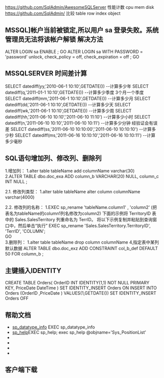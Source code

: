 
https://github.com/SqlAdmin/AwesomeSQLServer 性能计数  cpu mem disk
https://github.com/SqlAdmin/  比较 table row index object


## MSSQL]帐户当前被锁定,所以用户 sa 登录失败。系统管理员无法将该帐户解锁 解决方法
ALTER LOGIN sa ENABLE ;
GO
ALTER LOGIN sa WITH PASSWORD = 'password' unlock, check_policy = off,
check_expiration = off ;
GO

##  MSSQLSERVER 时间差计算
SELECT datediff(yy,'2010-06-1 10:10',GETDATE()) --计算多少年
SELECT datediff(q,'2011-01-1 10:10',GETDATE())  --计算多少季度 3个月一个季度
SELECT datediff(mm,'2011-06-1 10:10',GETDATE()) --计算多少月
SELECT datediff(dd,'2011-06-1 10:10',GETDATE()) --计算多少天
SELECT datediff(wk,'2011-06-1 10:10',GETDATE()) --计算多少周
SELECT datediff(hh,'2011-06-10 10:10','2011-06-10 11:10') --计算多少小时
SELECT datediff(n,'2011-06-10 10:10','2011-06-10 10:11') --计算多少分钟 经验证会有误差
SELECT datediff(ss,'2011-06-10 10:10:00','2011-06-10 10:10:10') --计算多少秒
SELECT datediff(ms,'2011-06-16 10:10:10','2011-06-16 10:10:11') --计算多少毫秒

## SQL语句增加列、修改列、删除列 

1.增加列：
1.alter table tableName add columnName varchar(30)  
2.ALTER TABLE dbo.doc_exa ADD column_b VARCHAR(20) NULL, column_c INT NULL ;

2.1. 修改列类型：
1.alter table tableName alter column columnName varchar(4000)  

2.2. 修改列的名称：
1.EXEC  sp_rename   'tableName.column1' , 'column2'  (把表名为tableName的column1列名修改为column2)
下面的示例将 TerritoryID 表中的 Sales.SalesTerritory 列重命名为 TerrID。 将以下示例复制并粘贴到查询窗口中，然后单击“执行” 
EXEC sp_rename 'Sales.SalesTerritory.TerritoryID', 'TerrID', 'COLUMN';  
GO  
3.删除列： 1.alter table tableName drop column columnName
4,指定表中某列默认数据
ALTER TABLE dbo.doc_exz ADD CONSTRAINT col_b_def DEFAULT 50 FOR column_b ;
## 主键插入IDENTITY
CREATE TABLE Orders(
OrderID    INT IDENTITY(1,1) NOT NULL PRIMARY KEY,
PriceDate DateTime
)
SET IDENTITY_INSERT Orders ON
INSERT INTO Orders (OrderID ,PriceDate ) VALUES(1,GETDATE())
SET IDENTITY_INSERT Orders OFF

## 帮助文档
- [sp_datatype_info](https://docs.microsoft.com/zh-cn/sql/relational-databases/system-stored-procedures/sp-datatype-info-transact-sql?view=sql-server-ver15#examples)  EXEC sp_datatype_info
- [sp_help]()EXEC sp_help;    exec sp_help @objname='Sys_PositionList'
- []()
- []()
- []()
- []()
## 客户端下载
[](https://download.microsoft.com/download/f/e/b/feb0e6be-21ce-4f98-abee-d74065e32d0a/SSMS-Setup-CHS.exe)